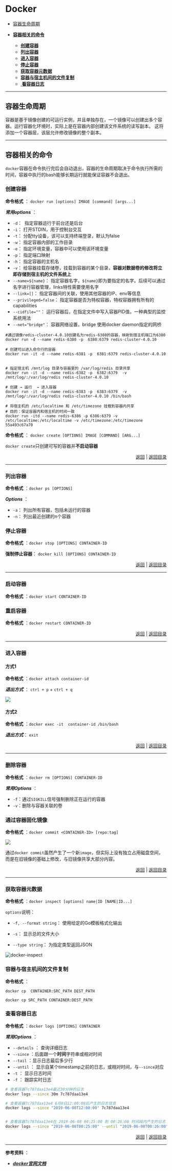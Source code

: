 # <a name="top">Docker</a>



+ <a href="#container-lifecycle">容器生命周期</a>

+ <a href="#container-cmd">**容器相关的命令**</a>
  + <a href="#create-container">**创建容器**</a>
  + <a href="#list-container">**列出容器**</a>
  + <a href="#enter-container">**进入容器**</a>
  + <a href="#stop-container">**停止容器**</a>
  + <a href="#inspect">**获取容器元数据**</a>
  + <a href="#docker-cp">**容器与宿主机间的文件复制**</a>
  + <a href="#docker-logs"> **看容器日志**</a>






----

## <a name="container-lifecycle">容器生命周期</a>



容器是基于镜像创建的可运行实例，并且单独存在，一个镜像可以创建出多个容器。运行容器化环境时，实际上是在容器内部创建该文件系统的读写副本。 这将添加一个容器层，该层允许修改镜像的整个副本。








----

## <a name="container-cmd">容器相关的命令</a>



`docker`容器在命令执行完后会自动退出，容器的生命周期取决于命令执行所需的时间，容器中执行的bash能够长期运行就能保证容器不会退出。



### <a name="create-container">创建容器</a>

**命令格式** ： `docker run [options] IMAGE [command] [args...]`

***常用options*** ：

+ `-d`：  指定容器运行于前台还是后台
+ `-i`： 打开STDIN，用于控制台交互
+ `-t`： 分配tty设备，该可以支持终端登录，默认为false
+ `-w`： 指定容器内部的工作目录
+ `-e`： 指定环境变量，容器中可以使用该环境变量
+ `-p`： 指定端口映射
+ `-h`： 指定容器的主机名
+ `-v`： 给容器挂载存储卷，挂载到容器的某个目录，**容器对数据卷的修改将立即存储到宿主机的文件系统上**
+ `--name=${name}`： 指定容器名字，`${name}`即为要指定的名字。后续可以通过名字进行容器管理，links特性需要使用名字
+ `--link=[]`： 指定容器间的关联，使用其他容器的IP、env等信息
+ `--privileged=false`： 指定容器是否为特权容器，特权容器拥有所有的capabilities
+ `--cidfile=""`： 运行容器后，在指定文件中写入容器PID值，一种典型的监控系统用法
+ `--net="bridge"`： 容器网络设置，bridge 使用docker daemon指定的网桥



```shell
#通过镜像redis-cluster-4.0.10创建名为redis-6380的容器，映射到宿主机端口为6380
docker run -d --name redis-6380 -p  6380:6379 redis-cluster-4.0.10

# 创建可以进入命令行的容器
docker run -it -d --name redis-6381 -p  6381:6379 redis-cluster-4.0.10


# 指定宿主机 /mnt/log 目录与容器里的 /var/log/redis 目录共享
docker run -it -d --name redis-6382 -p  6382:6379  -v /mnt/log/:/var/log/redis redis-cluster-4.0.10

# 创建 → 运行  → 进入容器
docker run -it -d --name redis-6383 -p  6383:6379  -v /mnt/log/:/var/log/redis redis-cluster-4.0.10 /bin/bash

# 将宿主机的 /etc/localtime 和 /etc/timezone 挂载到容器内共享
# 目的：保证容器内和宿主机的时间一致
docker run -itd --name redis-6386 -p 6386:6379 -v /etc/localtime:/etc/localtime -v /etc/timezone:/etc/timezone 55a493c67a70 
```





**命令格式** ： `docker create [OPTIONS] IMAGE [COMMAND] [ARG...] `

`docker create`只创建可写的容器并**不启动容器**



<p align="right"><a href="#container">返回</a>&nbsp|&nbsp<a href="#top">返回目录</a></p>

-------

### <a name="list-container">**列出容器**</a>

**命令格式** ：`docker ps [OPTIONS]`

***Options*** ：

+ `-a`： 列出所有容器，包括未运行的容器
+ `-n`： 列出最近创建的n个容器




### <a name="stop-container">**停止容器**</a>

**命令格式** ：`docker stop [OPTIONS] CONTAINER-ID`

**强制停止容器**： `docker kill [OPTIONS] CONTAINER-ID`  

<p align="right"><a href="#container">返回</a>&nbsp|&nbsp<a href="#top">返回目录</a></p>

----

### <a name="start-container">**启动容器**</a>

**命令格式** ：`docker start CONTAINER-ID`



### <a name="restart-container">**重启容器**</a>

**命令格式** ：`docker restart CONTAINER-ID`



<p align="right"><a href="#container">返回</a>&nbsp|&nbsp<a href="#top">返回目录</a></p>

----

### <a name="enter-container">**进入容器**</a>

#### 方式1

**命令格式** ：`docker attach container-id`

***退出方式*** ： `ctrl + p` +  `ctrl + q`

![](https://github.com/HurricanGod/Home/blob/master/linux/img/docker/docker-attach.png)


####  方式2

**命令格式** ：`docker exec -it  container-id /bin/bash`

***退出方式***： `exit`



<p align="right"><a href="#container">返回</a>&nbsp|&nbsp<a href="#top">返回目录</a></p>

-----

### <a name="remove-container">**删除容器**</a>

**命令格式** ：`docker rm [OPTIONS] CONTAINER-ID `

***常用Options*** ：

+ `-f`：通过`SIGKILL`信号强制删除正在运行的容器
+ `-v`：删除与容器关联的卷



### <a name="commit-container">**通过容器固化镜像**</a>

**命令格式** ：`docker commit <CONTAINER-ID> [repo:tag]`


![](https://github.com/HurricanGod/Home/blob/master/linux/img/docker/docker-commit.png)

通过`docker commit`虽然产生了一个新`image`，但实际上没有独立占用磁盘空间，而是在旧镜像的基础上修改，与旧镜像共享大部分内容。





<p align="right"><a href="#container">返回</a>&nbsp|&nbsp<a href="#top">返回目录</a></p>

-----

### <a name="inspect">获取容器元数据</a>

**命令格式** ：`docker inspect [options] name|ID [NAME|ID...]`

`options`说明：

+ `-f, --format string`： 使用给定的Go模板格式化输出


+ `-s`： 显示总的文件大小
+ `--type string`： 为指定类型返回JSON

![docker-inspect](https://github.com/HurricanGod/Home/blob/master/linux/img/docker/docker-inspect.png)



###  <a name="docker-cp">容器与宿主机间的文件复制</a>

**命令格式** ：

`docker cp  CONTAINER:SRC_PATH DEST_PATH`

`docker cp SRC_PATH CONTAINER:DEST_PATH` 



### <a name="docker-logs">查看容器日志</a>

**命令格式** ：`docker logs [OPTIONS] CONTAINER`

***常用Options*** ：

+ `--details` ： 查询详细日志
+ `--since` ：后面跟一个**时间**字符串或相对时间
+ `--tail` ：显示日志最后多少行
+ `--until` ： 显示自某个timestamp之前的日志，或相对时间，与`--since`对应
+ `-t` ： 显示日志时间
+ `-f` ： 跟踪实时日志



```sh
# 查看容器7c787daa13e4最近30分钟的日志
docker logs --since 30m 7c787daa13e4

# 查看容器7c787daa13e4 6月8日12:00:00后产生的日志信息
docker logs --since "2019-06-08T12:00:00" 7c787daa13e4


# 查看容器7c787daa13e4在 2019-06-08 00:25:00 到 00:26:00 时间段内产生的日志
docker logs --since "2019-06-08T00:25:00" --until "2019-06-08T00:26:00"  7c787daa13e
```



<p align="right"><a href="#container">返回</a>&nbsp|&nbsp<a href="#top">返回目录</a></p>



----

**参考资料** ：

+ <a href="http://www.docker.com">***docker官网文档***</a>

